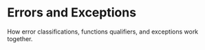 # Errors and Exceptions

How error classifications, functions qualifiers, and exceptions work together.
